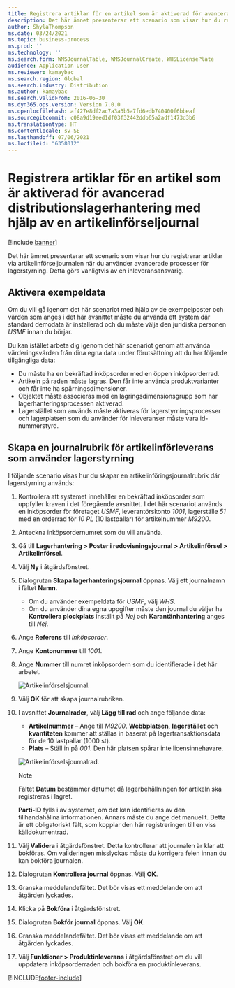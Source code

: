```yaml
---
title: Registrera artiklar för en artikel som är aktiverad för avancerad distributionslagerhantering med hjälp av en artikelinförseljournal
description: Det här ämnet presenterar ett scenario som visar hur du registrerar artiklar via artikelinförseljournalen när du använder avancerade processer för lagerstyrning.
author: ShylaThompson
ms.date: 03/24/2021
ms.topic: business-process
ms.prod: ''
ms.technology: ''
ms.search.form: WMSJournalTable, WMSJournalCreate, WHSLicensePlate
audience: Application User
ms.reviewer: kamaybac
ms.search.region: Global
ms.search.industry: Distribution
ms.author: kamaybac
ms.search.validFrom: 2016-06-30
ms.dyn365.ops.version: Version 7.0.0
ms.openlocfilehash: af427e8df2ac7a3a3b5a7fd6edb740400f6bbeaf
ms.sourcegitcommit: c08a9d19eed1df03f32442ddb65a2adf1473d3b6
ms.translationtype: HT
ms.contentlocale: sv-SE
ms.lasthandoff: 07/06/2021
ms.locfileid: "6358012"
---
```

# <a name="register-items-for-an-advanced-warehousing-enabled-item-using-an-item-arrival-journal"></a>Registrera artiklar för en artikel som är aktiverad för avancerad distributionslagerhantering med hjälp av en artikelinförseljournal

[!include [banner](../../includes/banner.md)]

Det här ämnet presenterar ett scenario som visar hur du registrerar artiklar via artikelinförseljournalen när du använder avancerade processer för lagerstyrning. Detta görs vanligtvis av en inleveransansvarig.

## <a name="enable-sample-data"></a>Aktivera exempeldata

Om du vill gå igenom det här scenariot med hjälp av de exempelposter och värden som anges i det här avsnittet måste du använda ett system där standard demodata är installerad och du måste välja den juridiska personen *USMF* innan du börjar.

Du kan istället arbeta dig igenom det här scenariot genom att använda värderingsvärden från dina egna data under förutsättning att du har följande tillgängliga data:

- Du måste ha en bekräftad inköpsorder med en öppen inköpsorderrad.
- Artikeln på raden måste lagras. Den får inte använda produktvarianter och får inte ha spårningsdimensioner.
- Objektet måste associeras med en lagringsdimensionsgrupp som har lagerhanteringsprocessen aktiverad.
- Lagerstället som används måste aktiveras för lagerstyrningsprocesser och lagerplatsen som du använder för inleveranser måste vara id-nummerstyrd.

## <a name="create-an-item-arrival-journal-header-that-uses-warehouse-management"></a>Skapa en journalrubrik för artikelinförleverans som använder lagerstyrning

I följande scenario visas hur du skapar en artikelinföringsjournalrubrik där lagerstyrning används:

1. Kontrollera att systemet innehåller en bekräftad inköpsorder som uppfyller kraven i det föregående avsnittet. I det här scenariot används en inköpsorder för företaget *USMF*, leverantörskonto *1001*, lagerställe *51* med en orderrad för *10 PL* (10 lastpallar) för artikelnummer *M9200*.
1. Anteckna inköpsordernumret som du vill använda.
1. Gå till **Lagerhantering \> Poster i redovisningsjournal \> Artikelinförsel \> Artikelinförsel**.
1. Välj **Ny** i åtgärdsfönstret.
1. Dialogrutan **Skapa lagerhanteringsjournal** öppnas. Välj ett journalnamn i fältet **Namn**.
    - Om du använder exempeldata för *USMF*, välj *WHS*.
    - Om du använder dina egna uppgifter måste den journal du väljer ha **Kontrollera plockplats** inställt på *Nej* och **Karantänhantering** anges till *Nej*.
1. Ange **Referens** till *Inköpsorder*.
1. Ange **Kontonummer** till *1001*.
1. Ange **Nummer** till numret inköpsordern som du identifierade i det här arbetet.

    ![Artikelinförselsjournal.](../media/item-arrival-journal-header.png "Artikelinförseljournal")

1. Välj **OK** för att skapa journalrubriken.
1. I avsnittet **Journalrader**, välj **Lägg till rad** och ange följande data:
    - **Artikelnummer** – Ange till *M9200*. **Webbplatsen**, **lagerstället** och **kvantiteten** kommer att ställas in baserat på lagertransaktionsdata för de 10 lastpallar (1000 st).
    - **Plats** – Ställ in på *001*. Den här platsen spårar inte licensinnehavare.

    ![Artikelinförselsjournalrad.](../media/item-arrival-journal-line.png "Artikelinförseljournalrad")

    > [!NOTE]
    > Fältet **Datum** bestämmer datumet då lagerbehållningen för artikeln ska registreras i lagret.  
    >
    > **Parti-ID** fylls i av systemet, om det kan identifieras av den tillhandahållna informationen. Annars måste du ange det manuellt. Detta är ett obligatoriskt fält, som kopplar den här registreringen till en viss källdokumentrad.  

1. Välj **Validera** i åtgärdsfönstret. Detta kontrollerar att journalen är klar att bokföras. Om valideringen misslyckas måste du korrigera felen innan du kan bokföra journalen.  
1. Dialogrutan **Kontrollera journal** öppnas. Välj **OK**.
1. Granska meddelandefältet. Det bör visas ett meddelande om att åtgärden lyckades.  
1. Klicka på **Bokföra** i åtgärdsfönstret.
1. Dialogrutan **Bokför journal** öppnas. Välj **OK**.
1. Granska meddelandefältet. Det bör visas ett meddelande om att åtgärden lyckades.
1. Välj **Funktioner > Produktinleverans** i åtgärdsfönstret om du vill uppdatera inköpsorderraden och bokföra en produktinleverans.


[!INCLUDE[footer-include](../../../includes/footer-banner.md)]
